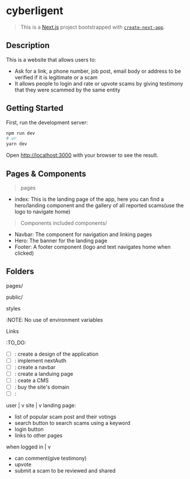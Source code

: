 # cyberligent
> This is a [Next.js](https://nextjs.org/) project bootstrapped with [`create-next-app`](https://github.com/vercel/next.js/tree/canary/packages/create-next-app).

## Description
This is a website that allows users to:
- Ask for a link, a phone number, job post, email body or address to be verified if it is legitimate or a scam
- It allows people to login and rate or upvote scams by giving testimony that they were scammed by the same entity

## Getting Started
First, run the development server:

```bash
npm run dev
# or
yarn dev
```

Open [http://localhost:3000](http://localhost:3000) with your browser to see the result.

## Pages & Components 
> pages

- index: This is the landing page of the app, here you can find a hero/landing component and the gallery of all reported scams(use the logo to navigate home)



> Components included
components/
- Navbar: The component for navigation and linking pages
- Hero: The banner for the landing page
- Footer: A footer component (logo and text navigates home when clicked)

## Folders
pages/

public/

styles

:NOTE:
No use of environment variables 


Links

:TO_DO:
- [ ] : create a design of the application
- [ ] : implement nextAuth
- [ ] : create a navbar
- [ ] : create a landuing page
- [ ] : ceate a CMS
- [ ] : buy the site's domain
- [ ] : 

user 
|
v
site
|
v
landing page:
- list of popular scam post and their votings
- search button to search scams using a keyword
- login button
- links to other pages

when logged in
|
v
- can comment(give testimony)
- upvote
- submit a scam to be reviewed and shared